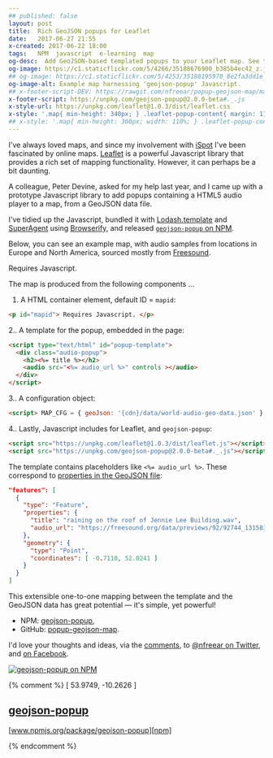 ```yaml
---
## published: false
layout: post
title:  Rich GeoJSON popups for Leaflet
date:   2017-06-27 21:55
x-created: 2017-06-22 18:00
tags:   NPM  javascript  e-learning  map
og-desc:  Add GeoJSON-based templated popups to your Leaflet map. See the audio-player example.
og-image: https://c1.staticflickr.com/5/4266/35188676900_b385b4ec42_z.jpg
## og-image: https://c1.staticflickr.com/5/4253/35188195970_8e2fa3dd1e_z.jpg
og-image-alt: Example map harnessing 'geojson-popup' Javascript.
## x-footer-script-DEV: https://rawgit.com/nfreear/popup-geojson-map/master/src/popup-geojson-map.js
x-footer-script: https://unpkg.com/geojson-popup@2.0.0-beta#._.js
x-style-url: https://unpkg.com/leaflet@1.0.3/dist/leaflet.css
x-style: '.map{ min-height: 340px; } .leaflet-popup-content{ margin: 11px; } .leaflet-popup-content-wrapper{ border-radius: 6px; } .map h2{ font-size: 1.5em; }'
## x-style: '.map{ min-height: 300px; width: 110%; } .leaflet-popup-content{ margin: 11px; } .leaflet-popup-content-wrapper{ border-radius: 6px; } .map h2{ font-size: 1.5em; } h2,p {margin:0}'
---
```



I've always loved maps, and since my involvement with [iSpot][] I've been fascinated by online maps.
[Leaflet][] is a powerful Javascript library that provides a rich set of mapping functionality.
However, it can perhaps be a bit daunting.

A colleague, Peter Devine, asked for my help last year, and I came up with
a prototype Javascript library to add popups containing a HTML5 audio player
to a map, from a GeoJSON data file.

I've tidied up the Javascript, bundled it with [Lodash.template][] and [SuperAgent][]
using [Browserify][], and released [`geojson-popup` on NPM][npm].

Below, you can see an example map, with audio samples from locations in
Europe and North America, sourced mostly from [Freesound][].


<!-- ## [geojson-popup][npm]
[www.npmjs.org/package/geojson-popup][npm] -->

<div id="mapid" class="map wide ajax-loader"> Requires Javascript. </div>


The map is produced from the following components ...

1. A HTML container element, default ID = `mapid`:

```html
<p id="mapid"> Requires Javascript. </p>
```

2.. A template for the popup, embedded in the page:

```html
<script type="text/html" id="popup-template">
  <div class="audio-popup">
    <h2><%= title %></h2>
    <audio src="<%= audio_url %>" controls ></audio>
  </div>
</script>
```

3.. A configuration object:

```html
<script> MAP_CFG = { geoJson: '{cdn}/data/world-audio-geo-data.json' } </script>
```

4.. Lastly, Javascript includes for Leaflet, and `geojson-popup`:

```html
<script src="https://unpkg.com/leaflet@1.0.3/dist/leaflet.js"></script>
<script src="https://unpkg.com/geojson-popup@2.0.0-beta#._.js"></script>
```

The template contains placeholders like `<%= audio_url %>`.
These correspond to [properties in the GeoJSON file][eg]:

```json
"features": [
  {
    "type": "Feature",
    "properties": {
      "title": "raining on the roof of Jennie Lee Building.wav",
      "audio_url": "https://freesound.org/data/previews/92/92744_1315834-lq.mp3"
    },
    "geometry": {
      "type": "Point",
      "coordinates": [ -0.7110, 52.0241 ]
    }
  }
]
```

This extensible one-to-one mapping between the template and the GeoJSON data
has great potential — it's simple, yet powerful!

* NPM: [geojson-popup][npm],
* GitHub: [popup-geojson-map][gh].

I'd love your thoughts and ideas, via the [comments](#comments),
to [@nfreear on Twitter][], and [on Facebook][].


[![geojson-popup on NPM][screenshot]][npm]

<!--[![geojson-popup on NPM][npm-svg]][npm]-->


<script type="text/html" id="popup-template">
  <div class="audio-popup">
    <h2><%= title %></h2>
    <span><%= description %></span> <a href="<%= credit_url %>">credit</a>
    <audio src="<%= audio_url %>" controls ></audio>
  </div>
</script>
<script> MAP_CFG = { latLng: [ 53.9749, -11.500 ] } </script>
<script src="https://unpkg.com/leaflet@1.0.3/dist/leaflet.js"></script>


{% comment %}
  [ 53.9749, -10.2626 ]
## [geojson-popup][npm]
[www.npmjs.org/package/geojson-popup][npm]

<script> MAP_CFG = { geoJson: '{cdn}/data/world-audio-geo.json' } </script>

<script src="https://unpkg.com/underscore@1.8.3/underscore-min.js"></script>
<script src="https://unpkg.com/superagent@3.5.2/superagent.js"></script>
<script src="https://unpkg.com/popup-geojson-map@1.0.0-beta#..js"></script>
{% endcomment %}

[@nfreear on Twitter]: https://twitter.com/nfreear
[on Facebook]: https://facebook.com/nickfreear

[gh]: https://github.com/nfreear/popup-geojson-map "'geojson-popup' Javascript on GitHub"
[npm]: https://npmjs.com/package/geojson-popup "'geojson-popup' Javascript on NPMJS"

[lodash.template]: https://npmjs.com/package/lodash.template
[SuperAgent]: https://visionmedia.github.io/superagent/ "SuperAgent — elegant API for AJAX in Node and browsers"

[npm-stat-nf]: https://npm-stat.com/charts.html?author=nfreear&from=2017-06-02&to=2017-06-30
[npm-stat-blog]: http://blog.npmjs.org/post/92574016600/numeric-precision-matters-how-npm-download-counts
[npm-svg]: https://nodei.co/npm/geojson-popup.svg
[npm-svg-ss]: https://nodei.co/npm/simple-speak.svg
[screenshot]: https://c1.staticflickr.com/5/4266/35188676900_b385b4ec42_z.jpg

[iSpot]: https://ispotnature.org/
  "iSpot is an online nature community that connects beginners with experts and fellow enthusiasts."
[Leaflet]: http://leafletjs.com/
[Browserify]: http://browserify.org/ "Browserify lets you require('modules') in the browser..."
[Freesound]: https://freesound.org/
[eg]: https://github.com/nfreear/popup-geojson-map/blob/master/data/world-audio-geo.json?short_path=a088781#L12
  "'audio_url' property highlighted in an example GeoJSON data file, on GitHub."

[End]: //
